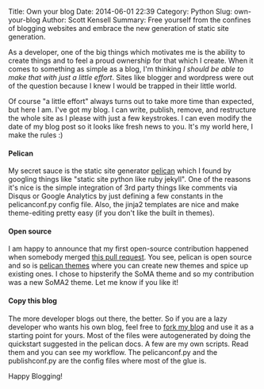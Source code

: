 Title: Own your blog
Date: 2014-06-01 22:39
Category: Python
Slug: own-your-blog
Author: Scott Kensell
Summary: Free yourself from the confines of blogging websites and embrace the new generation of static site generation.

As a developer, one of the big things which motivates me is the ability to create things and to feel a proud ownership for that which I create. When it comes to something as simple as a blog, I'm thinking *I should be able to make that with just a little effort*. Sites like blogger and wordpress were out of the question because I knew I would be trapped in their little world.

Of course "a little effort" always turns out to take more time than expected, but here I am. I've got my blog. I can write, publish, remove, and restructure the whole site as I please with just a few keystrokes. I can even modify the date of my blog post so it looks like fresh news to you. It's my world here, I make the rules :)

#### Pelican

My secret sauce is the static site generator <a target="_blank" href="http://blog.getpelican.com/">pelican</a> which I found by googling things like "static site python like ruby jekyll". One of the reasons it's nice is the simple integration of 3rd party things like comments via Disqus or Google Analytics by just defining a few constants in the pelicanconf.py config file. Also, the jinja2 templates are nice and make theme-editing pretty easy (if you don't like the built in themes).

#### Open source

I am happy to announce that my first open-source contribution happened when somebody merged <a target="_blank" href="https://github.com/getpelican/pelican-themes/pull/223">this pull request</a>. You see, pelican is open source and so is <a target = "_blank" href="https://github.com/getpelican/pelican-themes">pelican themes</a> where you can create new themes and spice up existing ones. I chose to hipsterify the SoMA theme and so my contribution was a new SoMA2 theme.  Let me know if you like it!

#### Copy this blog

The more developer blogs out there, the better. So if you are a lazy developer who wants his own blog, feel free to <a target="_blank" href="https://github.com/skensell/scottkensell.com">fork my blog</a> and use it as a starting point for yours. Most of the files were autogenerated by doing the quickstart suggested in the pelican docs.  A few are my own scripts.  Read them and you can see my workflow. The pelicanconf.py and the publishconf.py are the config files where most of the glue is.


Happy Blogging!

